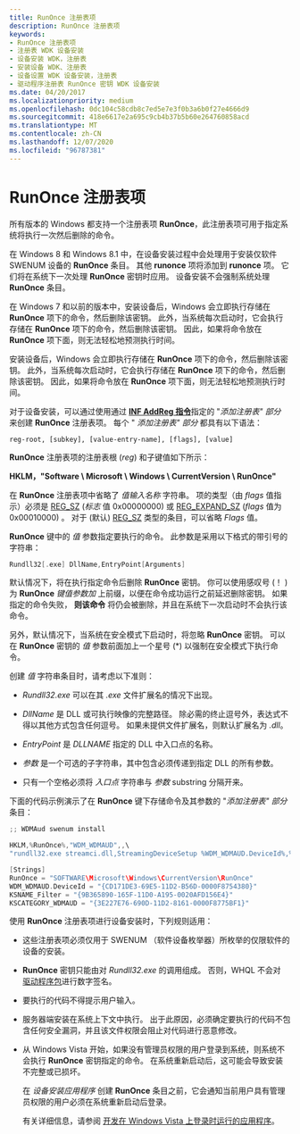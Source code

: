 ```yaml
---
title: RunOnce 注册表项
description: RunOnce 注册表项
keywords:
- RunOnce 注册表项
- 注册表 WDK 设备安装
- 设备安装 WDK，注册表
- 安装设备 WDK、注册表
- 设备设置 WDK 设备安装，注册表
- 驱动程序注册表 RunOnce 密钥 WDK 设备安装
ms.date: 04/20/2017
ms.localizationpriority: medium
ms.openlocfilehash: 0dc104c58cdb8c7ed5e7e3f0b3a6b0f27e4666d9
ms.sourcegitcommit: 418e6617e2a695c9cb4b37b5b60e264760858acd
ms.translationtype: MT
ms.contentlocale: zh-CN
ms.lasthandoff: 12/07/2020
ms.locfileid: "96787381"
---
```

# <a name="runonce-registry-key"></a>RunOnce 注册表项





所有版本的 Windows 都支持一个注册表项 **RunOnce**，此注册表项可用于指定系统将执行一次然后删除的命令。

在 Windows 8 和 Windows 8.1 中，在设备安装过程中会处理用于安装仅软件 SWENUM 设备的 **RunOnce** 条目。 其他 **runonce** 项将添加到 **runonce** 项。 它们将在系统下一次处理 **RunOnce** 密钥时应用。 设备安装不会强制系统处理 **RunOnce** 条目。

在 Windows 7 和以前的版本中，安装设备后，Windows 会立即执行存储在 **RunOnce** 项下的命令，然后删除该密钥。 此外，当系统每次启动时，它会执行存储在 **RunOnce** 项下的命令，然后删除该密钥。 因此，如果将命令放在 **RunOnce** 项下面，则无法轻松地预测执行时间。

安装设备后，Windows 会立即执行存储在 **RunOnce** 项下的命令，然后删除该密钥。 此外，当系统每次启动时，它会执行存储在 **RunOnce** 项下的命令，然后删除该密钥。 因此，如果将命令放在 **RunOnce** 项下面，则无法轻松地预测执行时间。

对于设备安装，可以通过使用通过 [**INF AddReg 指令**](inf-addreg-directive.md)指定的 "*添加注册表" 部分* 来创建 **RunOnce** 注册表项。 每个 " *添加注册表" 部分* 都具有以下语法：

`reg-root, [subkey], [value-entry-name], [flags], [value]`

**RunOnce** 注册表项的注册表根 (*reg*) 和子键值如下所示：

**HKLM，"Software \\ Microsoft \\ Windows \\ CurrentVersion \\ RunOnce"**

在 **RunOnce** 注册表项中省略了 *值输入名称* 字符串。 项的类型（由 *flags* 值指示）必须是 [REG_SZ](/windows/desktop/SysInfo/registry-value-types) (*标志* 值 0x00000000) 或 [REG_EXPAND_SZ](/windows/desktop/SysInfo/registry-value-types) (*flags* 值为 0x00010000) 。 对于 (默认) [REG_SZ](/windows/desktop/SysInfo/registry-value-types) 类型的条目，可以省略 *Flags* 值。

**RunOnce** 键中的 *值* 参数指定要执行的命令。 此参数是采用以下格式的带引号的字符串：

```cpp
Rundll32[.exe] DllName,EntryPoint[Arguments]
```

默认情况下，将在执行指定命令后删除 **RunOnce** 密钥。 你可以使用感叹号 (！ ) 为 **RunOnce** *键值参数加* 上前缀，以便在命令成功运行之前延迟删除密钥。 如果指定的命令失败， **则该命令** 将仍会被删除，并且在系统下一次启动时不会执行该命令。

另外，默认情况下，当系统在安全模式下启动时，将忽略 **RunOnce** 密钥。 可以在 **RunOnce** 密钥的 *值* 参数前面加上一个星号 (\*) 以强制在安全模式下执行命令。

创建 *值* 字符串条目时，请考虑以下准则：

-   *Rundll32.exe* 可以在其 *.exe* 文件扩展名的情况下出现。

-   *DllName* 是 DLL 或可执行映像的完整路径。 除必需的终止逗号外，表达式不得以其他方式包含任何逗号。 如果未提供文件扩展名，则默认扩展名为 *.dll*。

-   *EntryPoint* 是 *DLLNAME* 指定的 DLL 中入口点的名称。

-   *参数* 是一个可选的子字符串，其中包含必须传递到指定 DLL 的所有参数。

-   只有一个空格必须将 *入口点* 字符串与 *参数* substring 分隔开来。

下面的代码示例演示了在 **RunOnce** 键下存储命令及其参数的 "*添加注册表" 部分* 条目：

```cpp
;; WDMAud swenum install

HKLM,%RunOnce%,"WDM_WDMAUD",,\
"rundll32.exe streamci.dll,StreamingDeviceSetup %WDM_WDMAUD.DeviceId%,%KSNAME_Filter%,%KSCATEGORY_WDMAUD%,%17%\WDMAUDIO.inf,WDM_WDMAUD.Interface.Install"

[Strings]
RunOnce = "SOFTWARE\Microsoft\Windows\CurrentVersion\RunOnce"
WDM_WDMAUD.DeviceId = "{CD171DE3-69E5-11D2-B56D-0000F8754380}"
KSNAME_Filter = "{9B365890-165F-11D0-A195-0020AFD156E4}"
KSCATEGORY_WDMAUD = "{3E227E76-690D-11D2-8161-0000F8775BF1}"
```

使用 **RunOnce** 注册表项进行设备安装时，下列规则适用：

-   这些注册表项必须仅用于 SWENUM （软件设备枚举器）所枚举的仅限软件的设备的安装。

-   **RunOnce** 密钥只能由对 *Rundll32.exe* 的调用组成。 否则，WHQL 不会对 [驱动程序包](driver-packages.md)进行数字签名。

-   要执行的代码不得提示用户输入。

-   服务器端安装在系统上下文中执行。 出于此原因，必须确定要执行的代码不包含任何安全漏洞，并且该文件权限会阻止对代码进行恶意修改。

-   从 Windows Vista 开始，如果没有管理员权限的用户登录到系统，则系统不会执行 **RunOnce** 密钥指定的命令。 在系统重新启动后，这可能会导致安装不完整或已损坏。

    在 *设备安装应用程序* 创建 **RunOnce** 条目之前，它会通知当前用户具有管理员权限的用户必须在系统重新启动后登录。

    有关详细信息，请参阅 [开发在 Windows Vista 上登录时运行的应用程序](/previous-versions/bb325654(v=msdn.10))。

